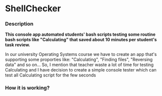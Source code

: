 # ShellChecker

### Description
**This console app automated students' bash scripts testing some routine bash scripts like "Calculating" that saved about 10 minutes per student's task review.**

In our university Operating Systems course we have to create an app that's supporting some proporties like: "Calculating", "Finding files", "Reversing data" and so on... So, I mention that teacher waste a lot of time for testing Calculating and I have decision to create a simple console tester which can test all Calculating script for the few seconds

### How it is working?

